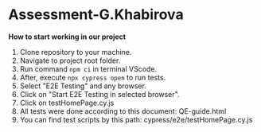 # Assessment-G.Khabirova

**How to start working in our project**

1. Clone repository to your machine.
2. Navigate to project root folder.
3. Run command ```npm ci``` in terminal VScode.
4. After, execute ```npx cypress open```  to run tests.
5. Select "E2E Testing" and any browser.
6. Click on "Start E2E Testing in selected browser".
7. Click on testHomePage.cy.js
8. All tests were done according to this document: QE-guide.html
9. You can find test scripts by this path: cypress/e2e/testHomePage.cy.js
